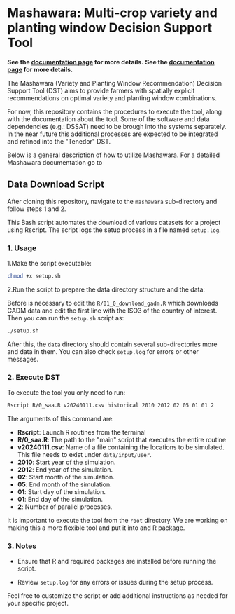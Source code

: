 # Mashawara: Multi-crop variety and planting window Decision Support Tool

**See the <a href="https://egbendito.github.io/mashawara" target="_blank">documentation page</a> for more details.**
**See the [documentation page](https://egbendito.github.io/mashawara) for more details.**

The Mashawara (Variety and Planting Window Recommendation) Decision Support Tool (DST)
aims to provide farmers with spatially explicit recommendations on optimal variety and planting window combinations.

For now, this repository contains the procedures to execute the tool, along with the documentation about the tool.
Some of the software and data dependencies (e.g.: DSSAT) need to be brough into the systems separately.
In the near future this additional processes are expected to be integrated and refined into the "Tenedor" DST.

Below is a general description of how to utilize Mashawara. For a detailed Mashawara documentation go to

## Data Download Script

After cloning this repository, navigate to the `mashawara` sub-directory and follow steps 1 and 2.

This Bash script automates the download of various datasets for a project using Rscript. The script logs the setup process in a file named `setup.log`.

### 1. Usage

1.Make the script executable:

```bash
chmod +x setup.sh
```

2.Run the script to prepare the data directory structure and the data:

Before is necessary to edit the `R/01_0_download_gadm.R` which downloads GADM data and edit the first line with the ISO3 of the country of interest. Then you can run the `setup.sh` script as:

```bash
./setup.sh
```

After this, the `data` directory should contain several sub-directories more and data in them. You can also check `setup.log` for errors or other messages.

### 2. Execute DST

To execute the tool you only need to run:

```bash
Rscript R/0_saa.R v20240111.csv historical 2010 2012 02 05 01 01 2
```

The arguments of this command are:

- **Rscript**: Launch R routines from the terminal
- **R/0_saa.R**: The path to the "main" script that executes the entire routine
- **v20240111.csv**: Name of a file containing the locations to be simulated. This file needs to exist under `data/input/user`.
- **2010**: Start year of the simulation.
- **2012**: End year of the simulation.
- **02**: Start month of the simulation.
- **05**: End month of the simulation.
- **01**: Start day of the simulation.
- **01**: End day of the simulation.
- **2**: Number of parallel processes.

It is important to execute the tool from the `root` directory. We are working on making this a more flexible tool and put it into and R package.

### 3. Notes

- Ensure that R and required packages are installed before running the script.

- Review `setup.log` for any errors or issues during the setup process.

Feel free to customize the script or add additional instructions as needed for your specific project.
